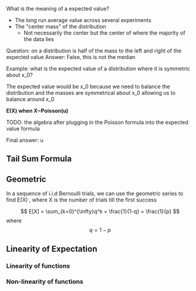
What is the meaning of a expected value?

- The long run average value across several experiments
- The "center mass" of the distribution
	- Not necessarily the center but the center of where the majority of the data lies

Question: on a distribution is half of the mass to the left and right of the expected value
Answer: False, this is not the median

Example: what is the expected value of a distribution where it is symmetric about x_0?

The expected value would be x_0 because we need to balance the distribution and the masses are symmetrical about x_0 allowing us to balance around x_0

**E(X) when X~Poisson(u)**

TODO: the algebra after plugging in the Poisson formula into the expected value formula

Final answer: u

## Tail Sum Formula


## Geometric
In a sequence of i.i.d Bernoulli trials, we can use the geometric series to find E(X) , where X is the number of trials till the first success

$$
E[X] = \sum_{k=0}^{\infty}q^k = \frac{1}{1-q} = \frac{1}{p}
$$
where $$q = 1-p$$

## Linearity of Expectation

### Linearity of functions

### Non-linearity of functions
